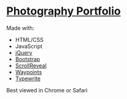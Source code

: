 # [Photography Portfolio](https://benva.github.io/)

Made with:
- HTML/CSS
- JavaScript
- [jQuery](https://github.com/jquery/jquery)
- [Bootstrap](https://github.com/twbs/bootstrap)
- [ScrollReveal](https://github.com/jlmakes/scrollreveal)
- [Waypoints](https://github.com/imakewebthings/waypoints)
- [Typewrite](https://github.com/mrvautin/typewrite)

Best viewed in Chrome or Safari
